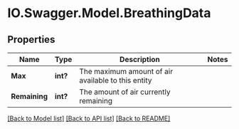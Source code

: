 # IO.Swagger.Model.BreathingData
## Properties

Name | Type | Description | Notes
------------ | ------------- | ------------- | -------------
**Max** | **int?** | The maximum amount of air available to this entity | 
**Remaining** | **int?** | The amount of air currently remaining | 

[[Back to Model list]](../README.md#documentation-for-models) [[Back to API list]](../README.md#documentation-for-api-endpoints) [[Back to README]](../README.md)

